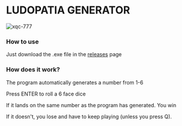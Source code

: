 # LUDOPATIA GENERATOR

![xqc-777](https://github.com/user-attachments/assets/28a097f1-07ae-418f-82d2-3d03d4f51d8a)

### How to use

Just download the .exe file in the [releases]([url](https://github.com/mantecados/ludopatia-generator/releases/tag/v1.0.0)) page


### How does it work? 
The program automatically generates a number from 1-6

Press ENTER to roll a 6 face dice

If it lands on the same number as the program has generated. You win

If it doesn't, you lose and have to keep playing (unless you press Q).
